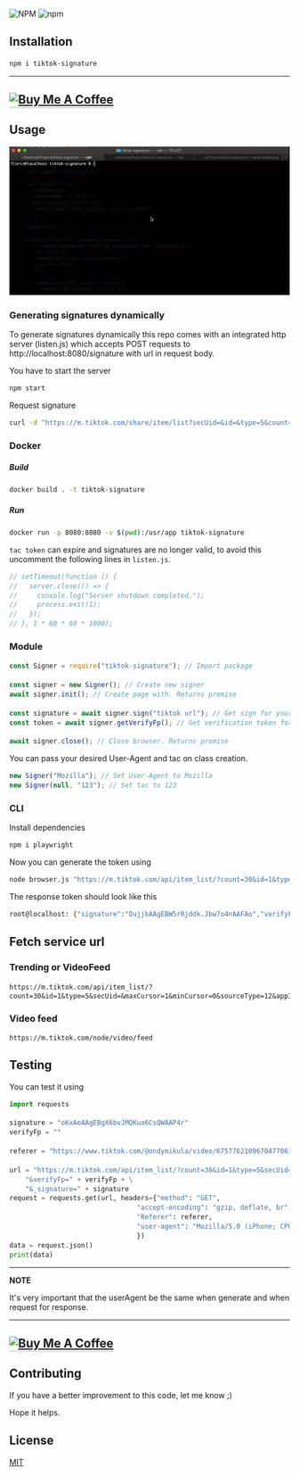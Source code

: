 
![NPM](https://img.shields.io/npm/l/tiktok-signature.svg?style=for-the-badge) ![npm](https://img.shields.io/npm/v/tiktok-signature.svg?style=for-the-badge)

## Installation

```bash
npm i tiktok-signature
```
---
<a href="https://www.buymeacoffee.com/carcabot" target="_blank"><img src="https://cdn.buymeacoffee.com/buttons/default-blue.png" alt="Buy Me A Coffee" style="height: 41px !important;width: 174px !important;box-shadow: 0px 3px 2px 0px rgba(190, 190, 190, 0.5) !important;-webkit-box-shadow: 0px 3px 2px 0px rgba(190, 190, 190, 0.5) !important;" ></a>
---

## Usage

![](howto.gif)

### Generating signatures dynamically

To generate signatures dynamically this repo comes with an integrated http server (listen.js) which accepts POST requests to http://localhost:8080/signature with url in request body.

You have to start the server

```js
npm start
```

Request signature

```sh
curl -d "https://m.tiktok.com/share/item/list?secUid=&id=&type=5&count=30&minCursor=0&maxCursor=0&shareUid=" http://localhost:8080/signature
```

### Docker

##### Build

```sh
docker build . -t tiktok-signature
```

##### Run

```sh
docker run -p 8080:8080 -v $(pwd):/usr/app tiktok-signature
```
`tac token` can expire and signatures are no longer valid, to avoid this uncomment the following lines in `listen.js`. 

```js
// setTimeout(function () {
//   server.close(() => {
//     console.log("Server shutdown completed.");
//     process.exit(1);
//   });
// }, 1 * 60 * 60 * 1000);
```

### Module

```js
const Signer = require("tiktok-signature"); // Import package

const signer = new Signer(); // Create new signer
await signer.init(); // Create page with. Returns promise

const signature = await signer.sign("tiktok url"); // Get sign for your url. Returns promise
const token = await signer.getVerifyFp(); // Get verification token for your url. Returns promise

await signer.close(); // Close browser. Returns promise
```

You can pass your desired User-Agent and tac on class creation.

```js
new Signer("Mozilla"); // Set User-Agent to Mozilla
new Signer(null, "123"); // Set tac to 123
```

### CLI

Install dependencies

```bash
npm i playwright
```

Now you can generate the token using

```bash
node browser.js "https://m.tiktok.com/api/item_list/?count=30&id=1&type=5&secUid=&maxCursor=1&minCursor=0&sourceType=12&appId=1233"
```

The response token should look like this

```sh
root@localhost: {"signature":"DujjbAAgEBW5rRjddk.Jbw7o4nAAFAo","verifyFp":"verify_kamf6ehv_80g0FE87_GAoN_4PgQ_9w6P_xgcNXK53gx2W"}
```

## Fetch service url

### Trending or VideoFeed

```
https://m.tiktok.com/api/item_list/?count=30&id=1&type=5&secUid=&maxCursor=1&minCursor=0&sourceType=12&appId=1233
```

### Video feed

```
https://m.tiktok.com/node/video/feed
```

## Testing

You can test it using

```python
import requests

signature = "oKxAeAAgEBgX6bvJMQKua6CsQWAAP4r"
verifyFp = ""

referer = "https://www.tiktok.com/@ondymikula/video/6757762109670477061"

url = "https://m.tiktok.com/api/item_list/?count=30&id=1&type=5&secUid=&maxCursor=1&minCursor=0&sourceType=12&appId=1233" + \
    "&verifyFp=" + verifyFp + \
    "&_signature=" + signature
request = requests.get(url, headers={"method": "GET",
                                "accept-encoding": "gzip, deflate, br",
                                "Referer": referer,
                                "user-agent": "Mozilla/5.0 (iPhone; CPU iPhone OS 11_0 like Mac OS X) AppleWebKit/604.1.38 (KHTML, like Gecko) Version/11.0 Mobile/15A372 Safari/604.1"
                                })
data = request.json()
print(data)
```

---

**NOTE**

It's very important that the userAgent be the same when generate and when request for response.

---

<a href="https://www.buymeacoffee.com/carcabot" target="_blank"><img src="https://cdn.buymeacoffee.com/buttons/default-blue.png" alt="Buy Me A Coffee" style="height: 41px !important;width: 174px !important;box-shadow: 0px 3px 2px 0px rgba(190, 190, 190, 0.5) !important;-webkit-box-shadow: 0px 3px 2px 0px rgba(190, 190, 190, 0.5) !important;" ></a>
---

## Contributing

If you have a better improvement to this code, let me know ;)

Hope it helps.

## License

[MIT](https://choosealicense.com/licenses/mit/)
